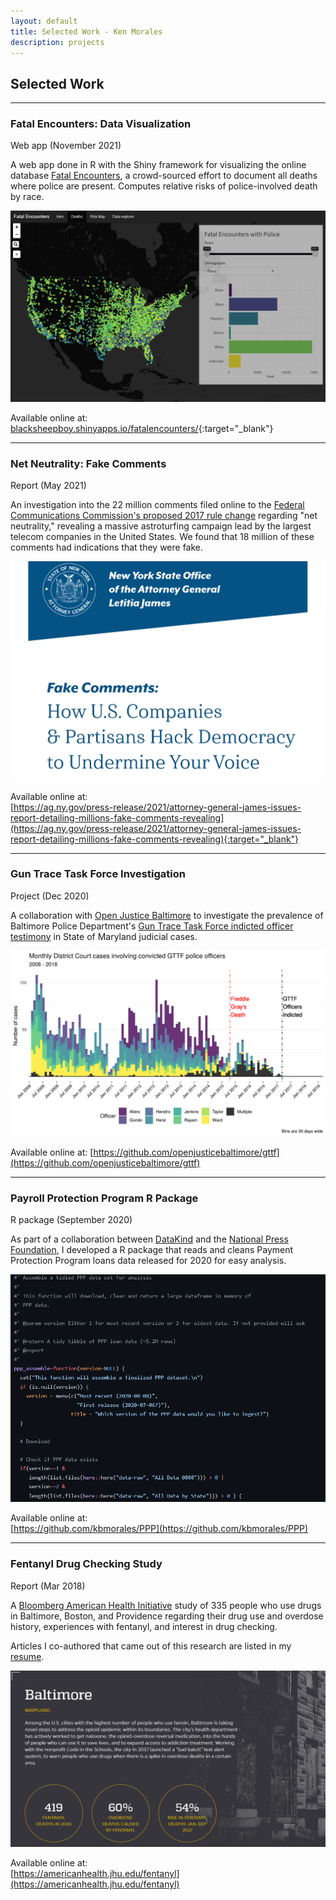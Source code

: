 ```yaml
---
layout: default
title: Selected Work - Ken Morales
description: projects
---
```


## Selected Work

---

### Fatal Encounters: Data Visualization

<span class="label">Web app (November 2021)</span>

A web app done in R with the Shiny framework for visualizing the online database [Fatal Encounters](https://fatalencounters.org/), a crowd-sourced effort to document all deaths where police are present. Computes relative risks of police-involved death by race.

![Fatal Encounters Data Viz 2](/files/projects/fe_viz_2.PNG#scaled)

Available online at:  
[blacksheepboy.shinyapps.io/fatalencounters/](https://blacksheepboy.shinyapps.io/fatalencounters/){:target="_blank"}

---

### Net Neutrality: Fake Comments
<span class="label">Report (May 2021)</span>

An investigation into the 22 million comments filed online to the [Federal Communications Commission's proposed 2017 rule change](https://www.fcc.gov/restoring-internet-freedom-comments-wc-docket-no-17-108) regarding "net neutrality," revealing a massive astroturfing campaign lead by the largest telecom companies in the United States. We found that 18 million of these comments had indications that they were fake.

![FCC Report](/files/projects/fcc_1.PNG#scaled)

Available online at:  
[https://ag.ny.gov/press-release/2021/attorney-general-james-issues-report-detailing-millions-fake-comments-revealing](https://ag.ny.gov/press-release/2021/attorney-general-james-issues-report-detailing-millions-fake-comments-revealing){:target="_blank"}

---

### Gun Trace Task Force Investigation

<span class="label">Project (Dec 2020)</span>

A collaboration with [Open Justice Baltimore](https://openjusticebaltimore.org/) to investigate the prevalence of Baltimore Police Department's [Gun Trace Task Force indicted officer testimony](https://data.baltimoresun.com/news/gun-trace-overview/) in State of Maryland judicial cases.

![GTTF Cases Timeline](/files/projects/gttf_cases_timeline.png#scaled)

Available online at:
[https://github.com/openjusticebaltimore/gttf](https://github.com/openjusticebaltimore/gttf)

---

### Payroll Protection Program R Package

<span class="label">R package (September 2020)</span>

As part of a collaboration between [DataKind](https://www.datakind.org/) and the [National Press Foundation](https://nationalpress.org/), I developed a R package that reads and cleans Payment Protection Program loans data released for 2020 for easy analysis.

![PPP R Package](/files/projects/ppp_r_pkg_1.PNG#scaled)

Available online at:  
[https://github.com/kbmorales/PPP](https://github.com/kbmorales/PPP)

---

### Fentanyl Drug Checking Study

<span class="label">Report (Mar 2018)</span>

A [Bloomberg American Health Initiative](https://americanhealth.jhu.edu/) study of 335 people who use drugs in Baltimore, Boston, and Providence regarding their drug use and overdose history, experiences with fentanyl, and interest in drug checking.

Articles I co-authored that came out of this research are listed in my [resume](/cv/index.html#selected-publications).

![PPP R Package](/files/projects/fentanyl_1.PNG#scaled)

Available online at:  
[https://americanhealth.jhu.edu/fentanyl](https://americanhealth.jhu.edu/fentanyl)
